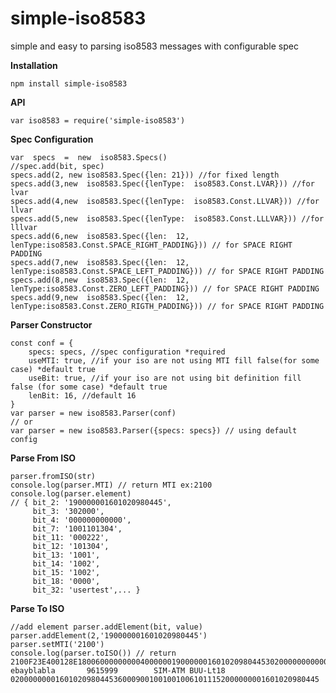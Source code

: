 # simple-iso8583
simple and easy to parsing iso8583 messages with configurable spec

**Installation**

    npm install simple-iso8583
 
**API**

    var iso8583 = require('simple-iso8583')

 **Spec Configuration**
 

    var  specs  =  new  iso8583.Specs()
    //spec.add(bit, spec)
    specs.add(2, new iso8583.Spec({len: 21})) //for fixed length
    specs.add(3,new  iso8583.Spec({lenType:  iso8583.Const.LVAR})) //for lvar
    specs.add(4,new  iso8583.Spec({lenType:  iso8583.Const.LLVAR})) //for llvar
    specs.add(5,new  iso8583.Spec({lenType:  iso8583.Const.LLLVAR})) //for lllvar
    specs.add(6,new  iso8583.Spec({len:  12, lenType:iso8583.Const.SPACE_RIGHT_PADDING})) // for SPACE RIGHT PADDING
    specs.add(7,new  iso8583.Spec({len:  12, lenType:iso8583.Const.SPACE_LEFT_PADDING})) // for SPACE RIGHT PADDING
    specs.add(8,new  iso8583.Spec({len:  12, lenType:iso8583.Const.ZERO_LEFT_PADDING})) // for SPACE RIGHT PADDING
    specs.add(9,new  iso8583.Spec({len:  12, lenType:iso8583.Const.ZERO_RIGTH_PADDING})) // for SPACE RIGHT PADDING
    
   **Parser Constructor**

    const conf = {
	    specs: specs, //spec configuration *required
	    useMTI: true, //if your iso are not using MTI fill false(for some case) *default true
	    useBit: true, //if your iso are not using bit definition fill false (for some case) *default true
	    lenBit: 16, //default 16
    }
    var parser = new iso8583.Parser(conf)
    // or
    var parser = new iso8583.Parser({specs: specs}) // using default config
    
**Parse From ISO**

    parser.fromISO(str)
    console.log(parser.MTI) // return MTI ex:2100
    console.log(parser.element) 
    // { bit_2: '190000001601020980445',
		 bit_3: '302000',
	     bit_4: '000000000000',
         bit_7: '1001101304',
	     bit_11: '000222',
	     bit_12: '101304',
	     bit_13: '1001',
	     bit_14: '1002',
	     bit_15: '1002',
	     bit_18: '0000',
	     bit_32: 'usertest',... }
**Parse To ISO**

    //add element parser.addElement(bit, value)
    parser.addElement(2,'190000001601020980445')
    parser.setMTI('2100')
    console.log(parser.toISO()) // return 2100F23E400128E180060000000004000000190000001601020980445302000000000000000100110130400022210130410011002100200001100002000001110000200000187001       ebayblabla       9615999        SIM-ATM BUU-Lt18                        020000000016010209804453600090010010010061011152000000001601020980445
